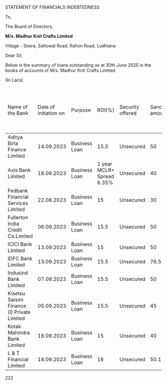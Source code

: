 STATEMENT OF FINANCIALS INDEBTEDNESS

To,

The Board of Directors,

**M/s. Madhur Knit Crafts Limited**

Village - Seera, Sattowal Road, Rahon Road, Ludhiana

Dear Sir,

Below is the summary of loans outstanding as at 30th June 2025 in the books of accounts of M/s. Madhur Knit Crafts Limited.

(In Lacs)

<table><thead><tr><td>Name of the Bank</td><td>Date of initiation on</td><td>Purpose</td><td>ROI(%)</td><td>Security offered</td><td>Sanctioned amount</td><td>Loan type</td><td>Cl osing balance as on 30th June 2025</td></tr></thead><tbody><tr><td>Aditya Birla Finance Limited</td><td>14.09.2023</td><td>Business Loan</td><td>15.5</td><td>Unsecured</td><td>50</td><td>Unsecured Loan</td><td>25.09</td></tr><tr><td>Axis Bank Limited</td><td>18.09.2023</td><td>Business Loan</td><td>1 year MCLR+ Spread 6.35%</td><td>Unsecured</td><td>40</td><td>Unsecured Loan</td><td>5.41</td></tr><tr><td>Fedbank Financial Services Limited</td><td>22.08.2023</td><td>Business Loan</td><td>15</td><td>Unsecured</td><td>30</td><td>Unsecured Loan</td><td>14.14</td></tr><tr><td>Fullerton India Credit Co.Limited</td><td>06.09.2023</td><td>Business Loan</td><td>15.5</td><td>Unsecured</td><td>50</td><td>Unsecured Loan</td><td>25.09</td></tr><tr><td>ICICI Bank Limited</td><td>13.09.2023</td><td>Business Loan</td><td>15</td><td>Unsecured</td><td>50</td><td>Unsecured Loan</td><td>23.53</td></tr><tr><td>IDFC Bank Limited</td><td>13.09.2023</td><td>Business Loan</td><td>15.5</td><td>Unsecured</td><td>76.5</td><td>Unsecured Loan</td><td>38.38</td></tr><tr><td>Indusind Bank Limited</td><td>07.09.2023</td><td>Business Loan</td><td>15.5</td><td>Unsecured</td><td>50</td><td>Unsecured Loan</td><td>23.57</td></tr><tr><td>Kisetsu Saison Finance (I) Private Limited</td><td>05.09.2023</td><td>Business Loan</td><td>15.5</td><td>Unsecured</td><td>45</td><td>Unsecured Loan</td><td>15.31</td></tr><tr><td>Kotak Mahindra Bank Limited</td><td>18.09.2023</td><td>Business Loan</td><td>15</td><td>Unsecured</td><td>40</td><td>Unsecured Loan</td><td>5.67</td></tr><tr><td>L & T Financial Limited</td><td>18.09.2023</td><td>Business Loan</td><td>16</td><td>Unsecured</td><td>50.1</td><td>Unsecured Loan</td><td>23.65</td></tr></tbody></table>

222